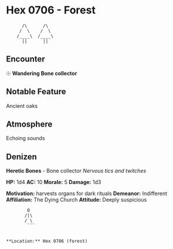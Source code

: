 # Hex 0706 - Forest
```
      /\      /\
     /  \    /  \
    /____\  /____\
      ||      ||
```

## Encounter

☉ **Wandering Bone collector**

## Notable Feature

Ancient oaks

## Atmosphere

Echoing sounds

## Denizen

**Heretic Bones** - Bone collector
*Nervous tics and twitches*

**HP:** 1d4 **AC:** 10 **Morale:** 5
**Damage:** 1d3

**Motivation:** harvests organs for dark rituals
**Demeanor:** Indifferent
**Affiliation:** The Dying Church
**Attitude:** Deeply suspicious

```
        O
       /|\
       / \
        ```


**Location:** Hex 0706 (forest)

